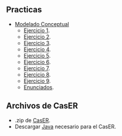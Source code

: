 ## Practicas
- [Modelado Conceptual](https://github.com/juani48/Facultad-Practicas/tree/main/2do/2do%20Cuatrimestre/DBD/Practica%201)
  - [Ejercicio 1](https://github.com/juani48/Facultad-Practicas/blob/main/2do/2do%20Cuatrimestre/DBD/Practica%201/Ej01/Ej-01-CasER.png).
  - [Ejercicio 2](https://github.com/juani48/Facultad-Practicas/blob/main/2do/2do%20Cuatrimestre/DBD/Practica%201/Ej02/Ej02-CasER.png).
  - [Ejercicio 3](https://github.com/juani48/Facultad-Practicas/blob/main/2do/2do%20Cuatrimestre/DBD/Practica%201/Ej03/Ej03-CasER.png).
  - [Ejercicio 4](https://github.com/juani48/Facultad-Practicas/blob/main/2do/2do%20Cuatrimestre/DBD/Practica%201/Ej04/Ej04-CasER.png).
  - [Ejercicio 5](https://github.com/juani48/Facultad-Practicas/blob/main/2do/2do%20Cuatrimestre/DBD/Practica%201/Ej04/Ej04-CasER.png).
  - [Ejercicio 6](https://github.com/juani48/Facultad-Practicas/blob/main/2do/2do%20Cuatrimestre/DBD/Practica%201/Ej05/Ej05-CasER.png).
  - [Ejercicio 7](https://github.com/juani48/Facultad-Practicas/blob/main/2do/2do%20Cuatrimestre/DBD/Practica%201/Ej06/Ej05-CasER.png).
  - [Ejercicio 8](https://github.com/juani48/Facultad-Practicas/blob/main/2do/2do%20Cuatrimestre/DBD/Practica%201/Ej07/Ej08-CasER.png).
  - [Ejercicio 9](https://github.com/juani48/Facultad-Practicas/blob/main/2do/2do%20Cuatrimestre/DBD/Practica%201/Ej09/Ej09-CasER.png).
  - [Enunciados](https://github.com/juani48/Facultad-Practicas/blob/main/2do/2do%20Cuatrimestre/DBD/Practica%201/Pr%C3%A1ctica1.pdf).
## Archivos de CasER
- .zip de [CasER](https://github.com/juani48/Facultad-Practicas/blob/main/2do/2do%20Cuatrimestre/DBD/CasER/CasER.zip).
- Descargar [Java](https://github.com/juani48/Facultad-Practicas/blob/main/2do/2do%20Cuatrimestre/DBD/CasER/JAVA%20PARA%20CASER.rar) necesario para el CasER.
